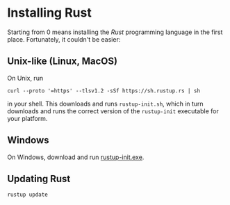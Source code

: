 # Installing Rust

Starting from 0 means installing the *Rust* programming language in the first place. Fortunately, it couldn't be easier:

## Unix-like (Linux, MacOS)

On Unix, run

```console
curl --proto '=https' --tlsv1.2 -sSf https://sh.rustup.rs | sh 
```

in your shell. This downloads and runs `rustup-init.sh`, which in turn downloads and runs the correct version
of the `rustup-init` executable for your platform.

## Windows

On Windows, download and run [rustup-init.exe](https://win.rustup.rs/x86_64).

## Updating Rust

```console
rustup update
```
